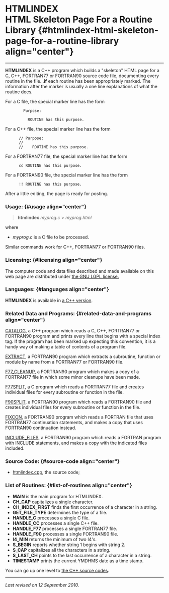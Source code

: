 HTMLINDEX\
HTML Skeleton Page For a Routine Library {#htmlindex-html-skeleton-page-for-a-routine-library align="center"}
========================================

------------------------------------------------------------------------

**HTMLINDEX** is a C++ program which builds a "skeleton" HTML page for a
C, C++, FORTRAN77 or FORTRAN90 source code file, documenting every
routine in the file...**if** each routine has been appropriately marked.
The information after the marker is usually a one line explanations of
what the routine does.

For a C file, the special marker line has the form

            Purpose:

              ROUTINE has this purpose.
          

For a C++ file, the special marker line has the form

          // Purpose:
          //
          //    ROUTINE has this purpose.
          

For a FORTRAN77 file, the special marker line has the form

          cc ROUTINE has this purpose.
          

For a FORTRAN90 file, the special marker line has the form

          !! ROUTINE has this purpose.
          

After a little editing, the page is ready for posting.

### Usage: {#usage align="center"}

> **htmlindex** *myprog.c* &gt; *myprog.html*

where

-   *myprog.c* is a C file to be processed.

Similar commands work for C++, FORTRAN77 or FORTRAN90 files.

### Licensing: {#licensing align="center"}

The computer code and data files described and made available on this
web page are distributed under [the GNU LGPL
license.](../../txt/gnu_lgpl.txt)

### Languages: {#languages align="center"}

**HTMLINDEX** is available in [a C++
version](../../cpp_src/htmlindex/htmlindex.html).

### Related Data and Programs: {#related-data-and-programs align="center"}

[CATALOG](../../cpp_src/catalog/catalog.html), a C++ program which reads
a C, C++, FORTRAN77 or FORTRAN90 program and prints every line that
begins with a special index tag. If the program has been marked up
expecting this convention, it is a handy way of making a table of
contents of a program file.

[EXTRACT](../../f_src/extract/extract.html), a FORTRAN90 program which
extracts a subroutine, function or module by name from a FORTRAN77 or
FORTRAN90 file.

[F77\_CLEANUP](../../f_src/f77_cleanup/f77_cleanup.html), a FORTRAN90
program which makes a copy of a FORTRAN77 file in which some minor
cleanups have been made.

[F77SPLIT](../../c_src/f77split/f77split.html), a C program which reads
a FORTRAN77 file and creates individual files for every subroutine or
function in the file.

[F90SPLIT](../../f_src/f90split/f90split.html), a FORTRAN90 program
which reads a FORTRAN90 file and creates individual files for every
subroutine or function in the file.

[FIXCON](../../f_src/fixcon/fixcon.html), a FORTRAN90 program which
reads a FORTRAN file that uses FORTRAN77 continuation statements, and
makes a copy that uses FORTRAN90 continuation instead.

[INCLUDE\_FILES](../../f_src/include_files/include_files.html), a
FORTRAN90 program which reads a FORTRAN program with INCLUDE statements,
and makes a copy with the indicated files included.

### Source Code: {#source-code align="center"}

-   [htmlindex.cpp](htmlindex.cpp), the source code;

### List of Routines: {#list-of-routines align="center"}

-   **MAIN** is the main program for HTMLINDEX.
-   **CH\_CAP** capitalizes a single character.
-   **CH\_INDEX\_FIRST** finds the first occurrence of a character in a
    string.
-   **GET\_FILE\_TYPE** determines the type of a file.
-   **HANDLE\_C** processes a single C file.
-   **HANDLE\_CC** processes a single C++ file.
-   **HANDLE\_F77** processes a single FORTRAN77 file.
-   **HANDLE\_F90** processes a single FORTRAN90 file.
-   **I4\_MIN** returns the minimum of two I4's.
-   **S\_BEGIN** reports whether string 1 begins with string 2.
-   **S\_CAP** capitalizes all the characters in a string.
-   **S\_LAST\_CH** points to the last occurrence of a character in a
    string.
-   **TIMESTAMP** prints the current YMDHMS date as a time stamp.

You can go up one level to [the C++ source codes](../cpp_src.html).

------------------------------------------------------------------------

*Last revised on 12 September 2010.*
